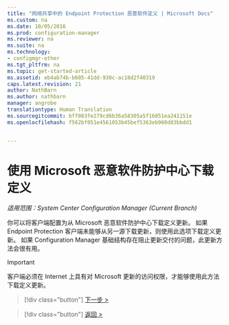 ```yaml
---
title: "网络共享中的 Endpoint Protection 恶意软件定义 | Microsoft Docs"
ms.custom: na
ms.date: 10/05/2016
ms.prod: configuration-manager
ms.reviewer: na
ms.suite: na
ms.technology:
- configmgr-other
ms.tgt_pltfrm: na
ms.topic: get-started-article
ms.assetid: eb4ab74b-b605-41dd-930c-ac18d2f40319
caps.latest.revision: 21
author: NathBarn
ms.author: nathbarn
manager: angrobe
translationtype: Human Translation
ms.sourcegitcommit: bff083fe279cd6b36a58305a5f16051ea241151e
ms.openlocfilehash: f562bf051e4561053b45bef5363eb960d83bbdd1


---
```


# <a name="using-the-microsoft-malware-protection-center-to-download-definitions"></a>使用 Microsoft 恶意软件防护中心下载定义

*适用范围：System Center Configuration Manager (Current Branch)*

 你可以将客户端配置为从 Microsoft 恶意软件防护中心下载定义更新。 如果 Endpoint Protection 客户端未能够从另一源下载更新，则使用此选项下载定义更新。 如果 Configuration Manager 基础结构存在阻止更新交付的问题，此更新方法会很有用。

> [!IMPORTANT]
>  客户端必须在 Internet 上具有对 Microsoft 更新的访问权限，才能够使用此方法下载定义更新。


> [!div class="button"]
[下一步 >](endpoint-antimalware-policies.md)

> [!div class="button"]
[返回 >](endpoint-configure-alerts.md)



<!--HONumber=Dec16_HO3-->


